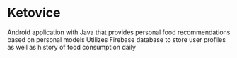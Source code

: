 # Ketovice
Android application with Java that provides personal food recommendations based on personal models
Utilizes Firebase database to store user profiles as well as history of food consumption daily
